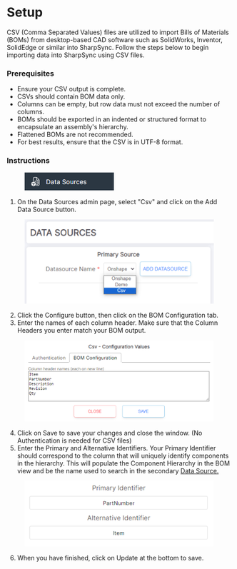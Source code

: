 # Setup

CSV (Comma Separated Values) files are utilized to import Bills of Materials (BOMs) from desktop-based CAD software such as SolidWorks, Inventor, SolidEdge or similar into SharpSync. Follow the steps below to begin importing data into SharpSync using CSV files.

### Prerequisites

* Ensure your CSV output is complete.
* CSVs should contain BOM data only.
* Columns can be empty, but row data must not exceed the number of columns.
* BOMs should be exported in an indented or structured format to encapsulate an assembly's hierarchy.
* Flattened BOMs are not recommended.
* For best results, ensure that the CSV is in UTF-8 format.

### Instructions

<figure><img src="../../.gitbook/assets/section_header_datasources.png" alt=""><figcaption></figcaption></figure>



1. On the Data Sources admin page, select "Csv" and click on the Add Data Source button.&#x20;

<figure><img src="../../.gitbook/assets/datasources_select_csv.png" alt=""><figcaption></figcaption></figure>



2. Click the Configure button, then click on the BOM Configuration tab.
3. Enter the names of each column header. Make sure that the Column Headers you enter match your BOM output.&#x20;

<figure><img src="../../.gitbook/assets/csv_specify_columns.png" alt=""><figcaption></figcaption></figure>



4. Click on Save to save your changes and close the window. (No Authentication is needed for CSV files)
5. Enter the Primary and Alternative Identifiers. Your Primary Identifier should correspond to the column that will uniquely identify components in the hierarchy. This will populate the Component Hierarchy in the BOM view and be the name used to search in the secondary [Data Source.](../../fundamentals/data-sources.md)

<figure><img src="../../.gitbook/assets/csv_primary_alternative_identifiers.png" alt=""><figcaption></figcaption></figure>



6. When you have finished, click on Update at the bottom to save.
